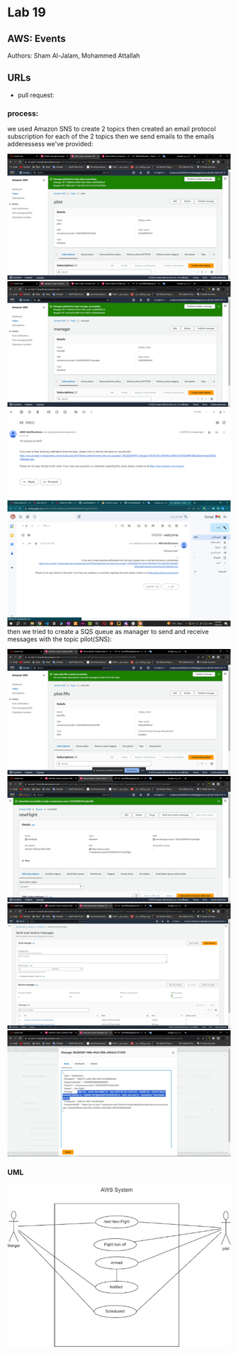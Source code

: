# Lab 19
## AWS: Events
Authors: Sham Al-Jalam, Mohammed Attallah
## URLs
*  pull request: [](https://github.com/mohAttallah/airline-cloud/pull/1)
### process:
we used Amazon SNS to create 2 topics then created an email protocol subscription for each of the 2 topics then we send emails to the emails adderessess we've provided:

![](./images/lab19-1.png)
![](./images/lab19-2.png)
![](./images/lab19-3.png)
![](./images/lab19-4.png)
then we tried to create a SQS queue as manager to send and receive messages with the topic pilot(SNS):

![](./images/lab19-5.png)
![](./images/lab19-6.png)
![](./images/lab19-7.png)
![](./images/lab19-8.png)
### UML
![](./images/AWSAirlinesystem.jpg)





